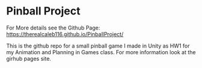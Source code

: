 # Pinball Project

For More details see the Github Page: https://therealcaleb116.github.io/PinballProject/


This is the github repo for a small pinball game I made in Unity as HW1 for my Animation and Planning in Games class. For more information look at the girhub pages site.
